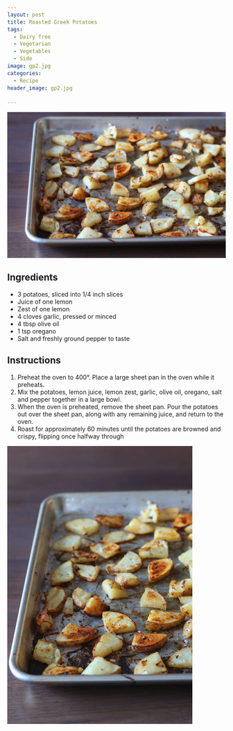 ```yaml
---
layout: post
title: Roasted Greek Potatoes
tags:
  - Dairy free
  - Vegetarian
  - Vegetables
  - Side
image: gp2.jpg
categories:
  - Recipe
header_image: gp2.jpg

---
```


![Image of Roasted Greek Potatoes.](/upload/gp2.jpg)

## Ingredients

- 3 potatoes, sliced into 1/4 inch slices
- Juice of one lemon
- Zest of one lemon
- 4 cloves garlic, pressed or minced
- 4 tbsp olive oil
- 1 tsp oregano
- Salt and freshly ground pepper to taste

## Instructions

1. Preheat the oven to 400°. Place a large sheet pan in the oven while it preheats.
1. Mix the potatoes, lemon juice, lemon zest, garlic, olive oil, oregano, salt and pepper together in a large bowl.
1. When the oven is preheated, remove the sheet pan. Pour the potatoes out over the sheet pan, along with any remaining juice, and return to the oven. 
1. Roast for approximately 60 minutes until the potatoes are browned and crispy, flipping once halfway through





![Image of Roasted Greek Potatoes.](/upload/gp1.jpg)